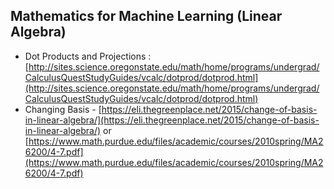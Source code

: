 ## Mathematics for Machine Learning (Linear Algebra)

- Dot Products and Projections : [http://sites.science.oregonstate.edu/math/home/programs/undergrad/CalculusQuestStudyGuides/vcalc/dotprod/dotprod.html](http://sites.science.oregonstate.edu/math/home/programs/undergrad/CalculusQuestStudyGuides/vcalc/dotprod/dotprod.html)
- Changing Basis - [https://eli.thegreenplace.net/2015/change-of-basis-in-linear-algebra/](https://eli.thegreenplace.net/2015/change-of-basis-in-linear-algebra/) or [https://www.math.purdue.edu/files/academic/courses/2010spring/MA26200/4-7.pdf](https://www.math.purdue.edu/files/academic/courses/2010spring/MA26200/4-7.pdf)
